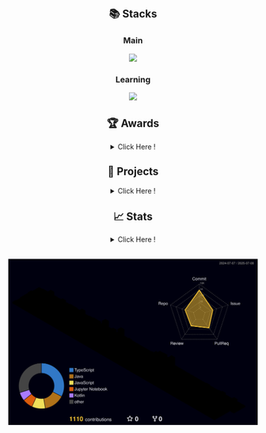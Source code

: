 <div align="center">
	
## 📚 Stacks  

<h3>Main</h3>

<!-- 디자인 & 언어 & 프론트엔드 프레임워크 -->
<p align="center">
  <img src="https://go-skill-icons.vercel.app/api/icons?i=figma,js,ts,react,reactnative,dart,kotlin&titles=true" />
</p>


<h3>Learning</h3>

<!-- 백엔드 언어 & 프레임워크 -->
<p align="center">
  <img src="https://go-skill-icons.vercel.app/api/icons?i=java,spring,mysql&titles=true" />
</p>



## 🏆 Awards
<details>
  <summary>Click Here !</summary>

| Award 	| Date                         	     | Contest                  | Repository			|
|-------------|---------------------------------   |-----------------------	|-----------------------	|
| 🥉 **동상(3위)** | 2024.11.14 | 2024 교내 제15회 IT 경진대회 | [내 손 안의 작은 친구, Mood Friend 🐾](https://github.com/LikeLion-12th-SKHU/LikeLion-12th-TEAM02-FE) |

</details>

## 🤝 Projects
<details>
  <summary>Click Here !</summary>

| Name 	| Duration                         	     | Description                  | Repository			|
|-------------|---------------------------------   |-----------------------	|-----------------------	|
| **Synce** | 2025.05.27 ~ | [앱] 시술·수술 후 케어 | [의료진이 환자의 회복을 돕는 의료 플랫폼 🏥](https://github.com/MEDILUX-SYNCE/SYNCE-FE-APP) |
| **HelloWorld** | 2025.04.29 ~ | [엡] 외국인 노동자를 위한 지원센터 | [모든 외국인 노동자의 AI Contact Center 🤖](https://github.com/HelloWorld-AICC/HelloWorld-Android) |
| **오늘의 한문장** | 2025.01.21 ~ 2025.04.26 | [앱] 책 명언 기록 및 공유 | [책 명언을 기록하며 소통하는 감성 플랫폼 📙](https://github.com/SuKyeong2002/today-sentence-front) |
| **Prolink** | 2024.11.11 ~ 2024.11.23 | [웹] 프로젝트와 팀원 관리 | [효율적인 업무 분담을 지원하는 올인원 플랫폼 🔗](https://github.com/2024GanzithonPYTHON/14_Ganzi_Frontend) |
| **Moyeo** | 2024.10.26 ~ 2024.11.03 | [웹] AI 게임 | [누구나 함께 즐길 수 있는 게임 🎮](https://github.com/moyeothon/2024_MOYEOYHON_12team_FE) |
| **Mood Friend** | 2024.05.09 ~ 2024.09.27 | [웹앱] AI 감정 챗봇 | [내 손 안의 작은 친구, Mood Friend 🐾](https://github.com/LikeLion-12th-SKHU/LikeLion-12th-TEAM02-FE) |

</details>

## 📈 Stats
<details>
  <summary>Click Here !</summary>

| Name 	| Duration                         	     | Description                  | Repository			|
|-------------|---------------------------------   |-----------------------	|-----------------------	|
| **My Study** | 2024.05.28 ~  | 시간 날 때 풀고 노션에 오답 정리 | [혼자서 하는 알고리즘 공부](https://github.com/SuKyeong2002/Algorithm) |
| **Group Study** | 2025.06.05 ~ | 매주 3문제씩 풀고 각자 풀이 설명  | [3명이서 함께하는 알고리즘 스터디](https://github.com/algo-study-java/algorithm-study) |
</details>
<br />

![](./profile-3d-contrib/profile-night-rainbow.svg)
